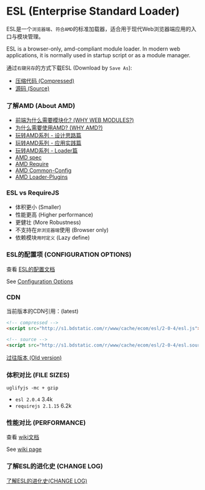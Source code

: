 ESL (Enterprise Standard Loader)
=====================

ESL是一个`浏览器端`、`符合AMD`的标准加载器，适合用于现代Web浏览器端应用的入口与模块管理。

ESL is a browser-only, amd-compliant module loader. In modern web applications, it is normally used in startup script or as a module manager.

通过`右键另存`的方式下载ESL (Download by `Save As`):

- [压缩代码 (Compressed)](http://s1.bdstatic.com/r/www/cache/ecom/esl/2-0-4/esl.js)
- [源码 (Source)](http://s1.bdstatic.com/r/www/cache/ecom/esl/2-0-4/esl.source.js)

### 了解AMD (About AMD)

- [前端为什么需要模块化? (WHY WEB MODULES?)](http://requirejs.org/docs/why.html)
- [为什么需要使用AMD? (WHY AMD?)](http://requirejs.org/docs/whyamd.html)
- [玩转AMD系列 - 设计思路篇](http://efe.baidu.com/blog/dissecting-amd-what/)
- [玩转AMD系列 - 应用实践篇](http://efe.baidu.com/blog/dissecting-amd-how/)
- [玩转AMD系列 - Loader篇](http://efe.baidu.com/blog/dissecting-amd-loader/)
- [AMD spec](https://github.com/amdjs/amdjs-api/wiki/AMD)
- [AMD Require](https://github.com/amdjs/amdjs-api/wiki/require)
- [AMD Common-Config](https://github.com/amdjs/amdjs-api/wiki/Common-Config)
- [AMD Loader-Plugins](https://github.com/amdjs/amdjs-api/wiki/Loader-Plugins)


### ESL vs RequireJS

- 体积更小 (Smaller) 
- 性能更高 (Higher performance)
- 更健壮 (More Robustness)
- 不支持在`非浏览器端`使用 (Browser only)
- 依赖模块`用时定义` (Lazy define)


### ESL的配置项 (CONFIGURATION OPTIONS)

查看 [ESL的配置文档](doc/config.md)

See [Configuration Options](doc/config.md)


### CDN

当前版本的CDN引用：(latest)

```html
<!-- compressed -->
<script src="http://s1.bdstatic.com/r/www/cache/ecom/esl/2-0-4/esl.js"></script>

<!-- source -->
<script src="http://s1.bdstatic.com/r/www/cache/ecom/esl/2-0-4/esl.source.js"></script>
```

[过往版本 (Old version)](CDN.md)


### 体积对比 (FILE SIZES)

`uglifyjs -mc + gzip`

- `esl 2.0.4` 3.4k
- `requirejs 2.1.15` 6.2k


### 性能对比 (PERFORMANCE)

查看 [wiki文档](https://github.com/ecomfe/esl/wiki/1.8.0-%E6%A8%A1%E5%9D%97%E5%8A%A0%E8%BD%BD%E6%97%B6%E9%97%B4%E6%B5%8B%E8%AF%95%E7%BB%93%E6%9E%9C%E8%AE%B0%E5%BD%95)

See [wiki page](https://github.com/ecomfe/esl/wiki/1.8.0-%E6%A8%A1%E5%9D%97%E5%8A%A0%E8%BD%BD%E6%97%B6%E9%97%B4%E6%B5%8B%E8%AF%95%E7%BB%93%E6%9E%9C%E8%AE%B0%E5%BD%95)


### 了解ESL的进化史 (CHANGE LOG)

[了解ESL的进化史(CHANGE LOG)](CHANGELOG.md)


